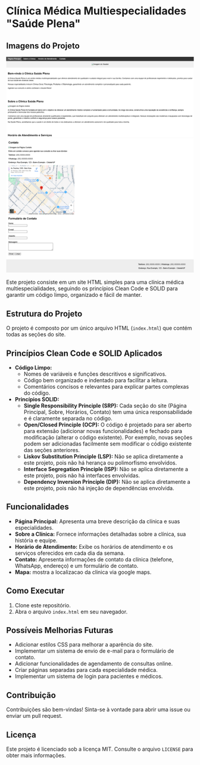 # Clínica Médica Multiespecialidades "Saúde Plena"

## Imagens do Projeto
![Imagem da Página Principal](https://github.com/eumatoliveira/Projeto-Diome-Clinica-de-Saude/blob/main/Screenshot%202025-04-06%20210528.png)
![Imagem da Página de Contato](https://github.com/eumatoliveira/Projeto-Diome-Clinica-de-Saude/blob/main/Screenshot%202025-04-06%20210550.png)

Este projeto consiste em um site HTML simples para uma clínica médica multiespecialidades, seguindo os princípios Clean Code e SOLID para garantir um código limpo, organizado e fácil de manter.

## Estrutura do Projeto

O projeto é composto por um único arquivo HTML (`index.html`) que contém todas as seções do site.

## Princípios Clean Code e SOLID Aplicados

* **Código Limpo:**
    * Nomes de variáveis e funções descritivos e significativos.
    * Código bem organizado e indentado para facilitar a leitura.
    * Comentários concisos e relevantes para explicar partes complexas do código.
* **Princípios SOLID:**
    * **Single Responsibility Principle (SRP):** Cada seção do site (Página Principal, Sobre, Horários, Contato) tem uma única responsabilidade e é claramente separada no código.
    * **Open/Closed Principle (OCP):** O código é projetado para ser aberto para extensão (adicionar novas funcionalidades) e fechado para modificação (alterar o código existente). Por exemplo, novas seções podem ser adicionadas facilmente sem modificar o código existente das seções anteriores.
    * **Liskov Substitution Principle (LSP):** Não se aplica diretamente a este projeto, pois não há herança ou polimorfismo envolvidos.
    * **Interface Segregation Principle (ISP):** Não se aplica diretamente a este projeto, pois não há interfaces envolvidas.
    * **Dependency Inversion Principle (DIP):** Não se aplica diretamente a este projeto, pois não há injeção de dependências envolvida.

## Funcionalidades

* **Página Principal:** Apresenta uma breve descrição da clínica e suas especialidades.
* **Sobre a Clínica:** Fornece informações detalhadas sobre a clínica, sua história e equipe.
* **Horário de Atendimento:** Exibe os horários de atendimento e os serviços oferecidos em cada dia da semana.
* **Contato:** Apresenta informações de contato da clínica (telefone, WhatsApp, endereço) e um formulário de contato.
* **Mapa:** mostra a localizacao da clinica via google maps.

## Como Executar

1.  Clone este repositório.
2.  Abra o arquivo `index.html` em seu navegador.

## Possíveis Melhorias Futuras

* Adicionar estilos CSS para melhorar a aparência do site.
* Implementar um sistema de envio de e-mail para o formulário de contato.
* Adicionar funcionalidades de agendamento de consultas online.
* Criar páginas separadas para cada especialidade médica.
* Implementar um sistema de login para pacientes e médicos.

## Contribuição

Contribuições são bem-vindas! Sinta-se à vontade para abrir uma issue ou enviar um pull request.

## Licença

Este projeto é licenciado sob a licença MIT. Consulte o arquivo `LICENSE` para obter mais informações.
